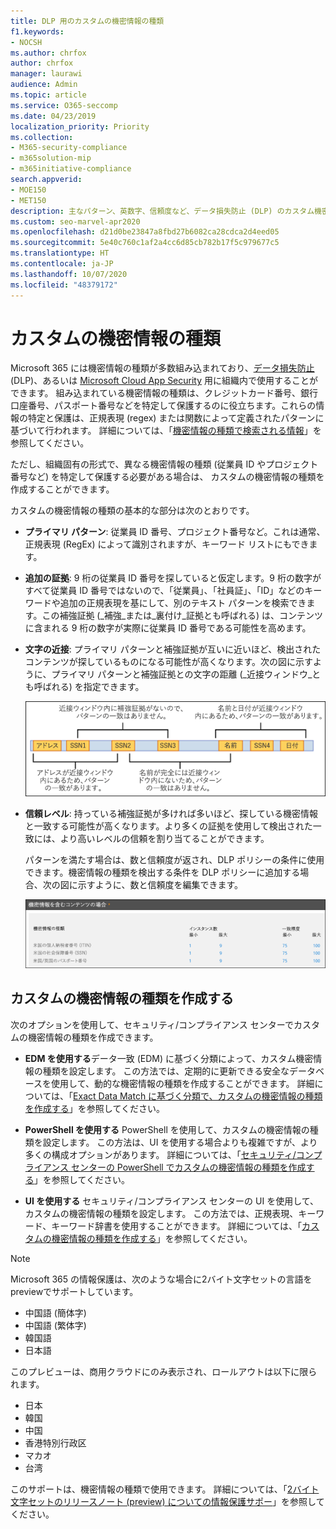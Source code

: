 ```yaml
---
title: DLP 用のカスタムの機密情報の種類
f1.keywords:
- NOCSH
ms.author: chrfox
author: chrfox
manager: laurawi
audience: Admin
ms.topic: article
ms.service: O365-seccomp
ms.date: 04/23/2019
localization_priority: Priority
ms.collection:
- M365-security-compliance
- m365solution-mip
- m365initiative-compliance
search.appverid:
- MOE150
- MET150
description: 主なパターン、英数字、信頼度など、データ損失防止 (DLP) のカスタム機密情報の種類の概要について説明します。
ms.custom: seo-marvel-apr2020
ms.openlocfilehash: d21d0be23847a8fbd27b6082ca28cdca2d4eed05
ms.sourcegitcommit: 5e40c760c1af2a4cc6d85cb782b17f5c979677c5
ms.translationtype: HT
ms.contentlocale: ja-JP
ms.lasthandoff: 10/07/2020
ms.locfileid: "48379172"
---
```

# <a name="custom-sensitive-information-types"></a>カスタムの機密情報の種類

Microsoft 365 には機密情報の種類が多数組み込まれており、[データ損失防止](data-loss-prevention-policies.md) (DLP)、あるいは [Microsoft Cloud App Security](https://docs.microsoft.com/cloud-app-security) 用に組織内で使用することができます。 組み込まれている機密情報の種類は、クレジットカード番号、銀行口座番号、パスポート番号などを特定して保護するのに役立ちます。これらの情報の特定と保護は、正規表現 (regex) または関数によって定義されたパターンに基づいて行われます。 詳細については、「[機密情報の種類で検索される情報](what-the-sensitive-information-types-look-for.md)」を参照してください。

ただし、組織固有の形式で、異なる機密情報の種類 (従業員 ID やプロジェクト番号など) を特定して保護する必要がある場合は、 カスタムの機密情報の種類を作成することができます。

カスタムの機密情報の種類の基本的な部分は次のとおりです。

- **プライマリ パターン**: 従業員 ID 番号、プロジェクト番号など。これは通常、正規表現 (RegEx) によって識別されますが、キーワード リストにもできます。

- **追加の証拠**: 9 桁の従業員 ID 番号を探していると仮定します。9 桁の数字がすべて従業員 ID 番号ではないので、「従業員」、「社員証」、「ID」などのキーワードや追加の正規表現を基にして、別のテキスト パターンを検索できます。この補強証拠 (_補強_または_裏付け_証拠とも呼ばれる) は、コンテンツに含まれる 9 桁の数字が実際に従業員 ID 番号である可能性を高めます。

- **文字の近接**: プライマリ パターンと補強証拠が互いに近いほど、検出されたコンテンツが探しているものになる可能性が高くなります。次の図に示すように、プライマリ パターンと補強証拠との文字の距離 (_近接ウィンドウ_とも呼ばれる) を指定できます。

    ![補強証拠と近接ウィンドウの図](../media/dc68e38e-dfa1-45b8-b204-89c8ba121f96.png)

- **信頼レベル**: 持っている補強証拠が多ければ多いほど、探している機密情報と一致する可能性が高くなります。より多くの証拠を使用して検出された一致には、より高いレベルの信頼を割り当てることができます。

  パターンを満たす場合は、数と信頼度が返され、DLP ポリシーの条件に使用できます。機密情報の種類を検出する条件を DLP ポリシーに追加する場合、次の図に示すように、数と信頼度を編集できます。

    ![インスタンス数と一致精度オプション](../media/11d0b51e-7c3f-4cc6-96d8-b29bcdae1aeb.png)

## <a name="creating-custom-sensitive-information-types"></a>カスタムの機密情報の種類を作成する

次のオプションを使用して、セキュリティ/コンプライアンス センターでカスタムの機密情報の種類を作成できます。

- **EDM を使用する**データ一致 (EDM) に基づく分類によって、カスタム機密情報の種類を設定します。 この方法では、定期的に更新できる安全なデータベースを使用して、動的な機密情報の種類を作成することができます。 詳細については、「[Exact Data Match に基づく分類で、カスタムの機密情報の種類を作成する](create-custom-sensitive-information-types-with-exact-data-match-based-classification.md)」を参照してください。

- **PowerShell を使用する** PowerShell を使用して、カスタムの機密情報の種類を設定します。 この方法は、UI を使用する場合よりも複雑ですが、より多くの構成オプションがあります。 詳細については、「[セキュリティ/コンプライアンス センターの PowerShell でカスタムの機密情報の種類を作成する](create-a-custom-sensitive-information-type-in-scc-powershell.md)」を参照してください。

- **UI を使用する** セキュリティ/コンプライアンス センターの UI を使用して、カスタムの機密情報の種類を設定します。 この方法では、正規表現、キーワード、キーワード辞書を使用することができます。 詳細については、「[カスタムの機密情報の種類を作成する](create-a-custom-sensitive-information-type.md)」を参照してください。

> [!NOTE]
> Microsoft 365 の情報保護は、次のような場合に2バイト文字セットの言語をpreviewでサポートしています。
> - 中国語 (簡体字)
> - 中国語 (繁体字)
> - 韓国語
> - 日本語
> 
>このプレビューは、商用クラウドにのみ表示され、ロールアウトは以下に限られます。
> - 日本
> - 韓国
> - 中国
> - 香港特別行政区
> - マカオ
> - 台湾
>
>このサポートは、機密情報の種類で使用できます。 詳細については、「[2バイト文字セットのリリースノート (preview) についての情報保護サポー](mip-dbcs-relnotes.md)」を参照してください。

